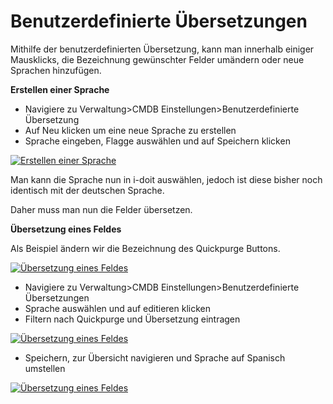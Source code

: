 # Benutzerdefinierte Übersetzungen

Mithilfe der benutzerdefinierten Übersetzung, kann man innerhalb einiger Mausklicks, die Bezeichnung gewünschter Felder umändern oder neue Sprachen hinzufügen.

**Erstellen einer Sprache**

*   Navigiere zu Verwaltung>CMDB Einstellungen>Benutzerdefinierte Übersetzung
*   Auf Neu klicken um eine neue Sprache zu erstellen
*   Sprache eingeben, Flagge auswählen und auf Speichern klicken

[![Erstellen einer Sprache](../assets/images/de/anwendungsfaelle/benutzerdefinierte-uebersetzungen/1-bue.png)](../assets/images/de/anwendungsfaelle/benutzerdefinierte-uebersetzungen/1-bue.png)

Man kann die Sprache nun in i-doit auswählen, jedoch ist diese bisher noch identisch mit der deutschen Sprache.

Daher muss man nun die Felder übersetzen.

**Übersetzung eines Feldes**

Als Beispiel ändern wir die Bezeichnung des Quickpurge Buttons.

[![Übersetzung eines Feldes](../assets/images/de/anwendungsfaelle/benutzerdefinierte-uebersetzungen/2-bue.png)](../assets/images/de/anwendungsfaelle/benutzerdefinierte-uebersetzungen/2-bue.png)

*   Navigiere zu Verwaltung>CMDB Einstellungen>Benutzerdefinierte Übersetzungen
*   Sprache auswählen und auf editieren klicken
*   Filtern nach Quickpurge und Übersetzung eintragen

[![Übersetzung eines Feldes](../assets/images/de/anwendungsfaelle/benutzerdefinierte-uebersetzungen/3-bue.png)](../assets/images/de/anwendungsfaelle/benutzerdefinierte-uebersetzungen/3-bue.png)

*   Speichern, zur Übersicht navigieren und Sprache auf Spanisch umstellen

[![Übersetzung eines Feldes](../assets/images/de/anwendungsfaelle/benutzerdefinierte-uebersetzungen/4-bue.png)](../assets/images/de/anwendungsfaelle/benutzerdefinierte-uebersetzungen/4-bue.png)